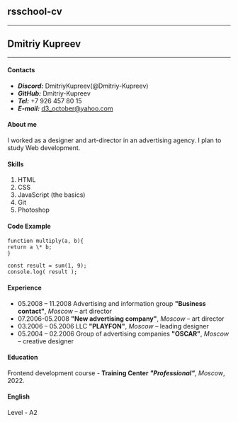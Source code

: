 ## rsschool-cv

---

## Dmitriy Kupreev

---

#### Contacts

- **_Discord:_** DmitriyKupreev(@Dmitriy-Kupreev)
- **_GitHub:_** Dmitriy-Kupreev
- **_Tel:_** +7 926 457 80 15
- **_E-mail:_** d3_october@yahoo.com

#### About me

I worked as a designer and art-director in an advertising agency. I plan to study Web development.

#### Skills

1. HTML
1. CSS
1. JavaScript (the basics)
1. Git
1. Photoshop

#### Code Example

```
function multiply(a, b){
return a \* b;
}

const result = sum(1, 9);
console.log( result );
```

#### Experience

- 05.2008 – 11.2008 Advertising and information group **"Business contact"**, _Moscow_ – art director
- 07.2006-05.2008 **"New advertising company"**, _Moscow_ – art director
- 03.2006 – 05.2006 LLC **"PLAYFON"**, _Moscow_ – leading designer
- 05.2004 – 02.2006 Group of advertising companies **"OSCAR"**, _Moscow_ – creative designer

#### Education

Frontend development course - **Training Center _"Professional"_**, _Moscow_, 2022.

#### English

Level - A2
